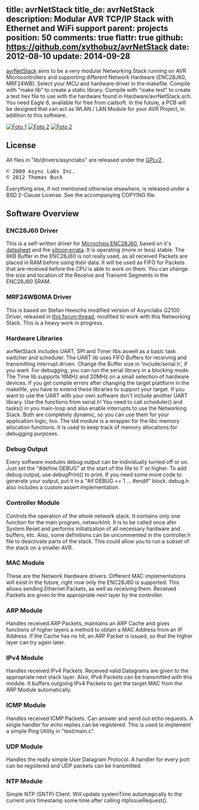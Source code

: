 title: avrNetStack
title_de: avrNetStack
description: Modular AVR TCP/IP Stack with Ethernet and WiFi support
parent: projects
position: 50
comments: true
flattr: true
github: https://github.com/xythobuz/avrNetStack
date: 2012-08-10
update: 2014-09-28
---

[avrNetStack][github] aims to be a very modular Networking Stack running on AVR Microcontrollers and supporting different Network Hardware (ENC28J60, MRF24WB).
Select your MCU and hardware driver in the makefile.
Compile with "make lib" to create a static library.
Compile with "make test" to create a test hex file to use with the hardware found in Hardware/avrNetStack.sch. You need Eagle 6, available for free from cadsoft.
In the future, a PCB will be designed that can act as WLAN / LAN Module for your AVR Project, in addition to this software.

[![Foto 1][f1s]][f1]
[![Foto 2][f2s]][f2]
[![Foto 2][f3s]][f3]

## License

All files in "lib/drivers/asynclabs" are released under the [GPLv2][gplv2].

<pre>
&copy; 2009 Async Labs Inc.
&copy; 2012 Thomas Buck
</pre>

Everything else, if not mentioned otherwise elsewhere, is released under a BSD 2-Clause License. See the accompanying COPYING file.

## Software Overview

### ENC28J60 Driver

This is a self-written driver for [Microchips ENC28J60][enc], based on it's [datasheet][datasheet] and the [silicon errata][errata]. It is operating (more or less) stable.
The 8KB Buffer in the ENC28J60 is not really used, as all received Packets are placed in RAM before using their data. It will be used as FIFO for Packets that are received before the CPU is able to work on them.
You can change the size and location of the Receive and Transmit Segments in the ENC28J60 SRAM.

### MRF24WB0MA Driver

This is based on Stefan Heeschs modified version of Asynclabs G2100 Driver, released in [this forum thread][forum], modified to work with this Networking Stack. This is a heavy work in progress.

### Hardware Libraries

avrNetStack includes UART, SPI and Timer libs aswell as a basic task switcher and scheduler.
The UART lib uses FIFO Buffers for receiving and transmitting interrupt driven. Change the Buffer size in 'include/serial.h', if you want. For debugging, you can run the serial library in a blocking mode.
The Time lib supports 16MHz and 20MHz on a small selection of hardware devices. If you get compile errors after changing the target plattform in the makefile, you have to extend these libraries to support your target.
If you want to use the UART with your own software don't include another UART library. Use the functions from serial.h!
You need to call scheduler() and tasks() in you main-loop and also enable interrupts to use the Networking Stack. Both are completely dynamic, so you can use them for your application logic, too.
The std module is a wrapper for the libc memory allocation functions. It is used to keep track of memory allocations for debugging purposes.

### Debug Output

Every software modules debug output can be individually turned off or on. Just set the "#define DEBUG" at the start of the file to 1' or higher. To add debug output, use debugPrint() to print. If you need some more code to generate your output, put it in a "#if DEBUG == 1 ... #endif" block.
debug.h also includes a custom assert implementation.

### Controller Module

Controls the operation of the whole network stack. It contains only one function for the main program, networkInit. It is to be called once afer System Reset and performs initialization of all necessary hardware and buffers, etc. Also, some definitions can be uncommented in the controller.h file to deactivate parts of the stack. This could allow you to run a subset of the stack on a smaller AVR.

### MAC Module

These are the Network Hardware drivers. Different MAC implementations will exist in the future, right now only the ENC28J60 is supported. This allows sending Ethernet Packets, as well as receiving them. Received Packets are given to the appropriate next layer by the controller.

### ARP Module

Handles received ARP Packets, maintains an ARP Cache and gives functions of higher layers a method to obtain a MAC Address from an IP Address.
If the Cache has no hit, an ARP Packet is issued, so that the higher layer can try again later.

### IPv4 Module

Handles received IPv4 Packets. Received valid Datagrams are given to the appropriate next stack layer. Also, IPv4 Packets can be transmitted with this module.
It buffers outgoing IPv4 Packets to get the target MAC from the ARP Module automatically.

### ICMP Module

Handles received ICMP Packets. Can answer and send out echo requests.
A single handler for echo replies can be registered. This is used to implement a simple Ping Utility in "test/main.c".

### UDP Module

Handles the really simple User Datagram Protocol. A handler for every port can be registered and UDP packets can be transmitted.

### NTP Module

Simple NTP (SNTP) Client. Will update systemTime automagically to the current unix timestamp some time after calling ntpIssueRequest().

 [github]: https://github.com/xythobuz/avrNetStack
 [gplv2]: http://www.gnu.org/licenses/gpl-2.0.html
 [enc]: http://www.microchip.com/wwwproducts/Devices.aspx?dDocName=en022889
 [datasheet]: http://ww1.microchip.com/downloads/en/DeviceDoc/39662d.pdf
 [errata]: http://ww1.microchip.com/downloads/en/DeviceDoc/80349c.pdf
 [forum]: http://www.mikrocontroller.net/topic/175463#1945568
 [f1s]: img/net_small.jpg
 [f1]: img/net.jpg
 [f2s]: img/net2_small.jpg
 [f2]: img/net2.jpg
 [f3s]: img/teaser2_small.png
 [f3]: img/teaser2.png
